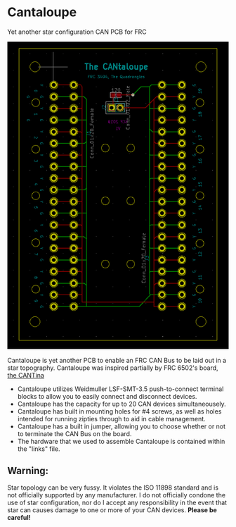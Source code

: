 # Cantaloupe
Yet another star configuration CAN PCB for FRC

![Cantaloupe](Cantaloupe.PNG)

Cantaloupe is yet another PCB to enable an FRC CAN Bus to be laid out in a star topography. 
Cantaloupe was inspired partially by FRC 6502's board, [the CANTina](https://github.com/21brownz/CANtina)
* Cantaloupe utilizes Weidmuller LSF-SMT-3.5 push-to-connect terminal blocks to allow you to easily connect and disconnect devices.
* Cantaloupe has the capacity for up to 20 CAN devices simultaneousely.
* Cantaloupe has built in mounting holes for #4 screws, as well as holes intended for running zipties through to aid in cable management.
* Cantaloupe has a built in jumper, allowing you to choose whether or not to terminate the CAN Bus on the board.
* The hardware that we used to assemble Cantaloupe is contained within the "links" file.

## Warning:
Star topology can be very fussy. It violates the ISO 11898 standard and is not officially supported by any manufacturer. I do not officially condone the use of star configuration, nor do I accept any responsibility in the event that star can causes damage to one or more of your CAN devices. **Please be careful!**
